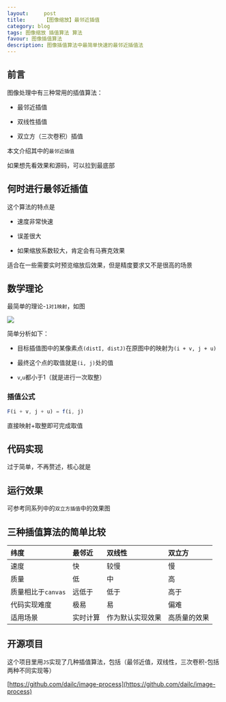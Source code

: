 ```yaml
---
layout:     post
title:      【图像缩放】最邻近插值
category: blog
tags: 图像缩放 插值算法 算法
favour: 图像插值算法
description: 图像插值算法中最简单快速的最邻近插值法
---
```


## 前言

图像处理中有三种常用的插值算法：

- 最邻近插值

- 双线性插值

- 双立方（三次卷积）插值

本文介绍其中的`最邻近插值`

如果想先看效果和源码，可以拉到最底部

## 何时进行最邻近插值

这个算法的特点是

- 速度非常快速

- 误差很大

- 如果缩放系数较大，肯定会有马赛克效果

适合在一些需要实时预览缩放后效果，但是精度要求又不是很高的场景

## 数学理论

最简单的理论-`1对1映射`，如图

![](https://dailc.github.io/staticResource/blog/imageprocess/nearest/1pixels.jpg)

简单分析如下：

- 目标插值图中的某像素点`(distI, distJ)`在原图中的映射为`(i + v, j + u)`

- 最终这个点的取值就是`(i, j)`处的值

- `v`,`u`都小于1（就是进行一次取整）

### 插值公式


```js
F(i + v, j + u) = f(i, j)
```

直接映射+取整即可完成取值

## 代码实现

过于简单，不再赘述，核心就是

## 运行效果

可参考同系列中的`双立方插值`中的效果图

## 三种插值算法的简单比较

| 纬度 | 最邻近 | 双线性 | 双立方 |
| :------------- |:-------------|:-------------|:-------------|
| 速度 | 快 | 较慢 | 慢 |
| 质量 | 低 | 中 | 高 |
| 质量相比于`canvas` | 远低于 | 低于 | 高于 |
| 代码实现难度 | 极易 | 易 | 偏难 |
| 适用场景 | 实时计算 | 作为默认实现效果 | 高质量的效果 |

## 开源项目

这个项目里用`JS`实现了几种插值算法，包括（最邻近值，双线性，三次卷积-包括两种不同实现等）

[https://github.com/dailc/image-process](https://github.com/dailc/image-process)

